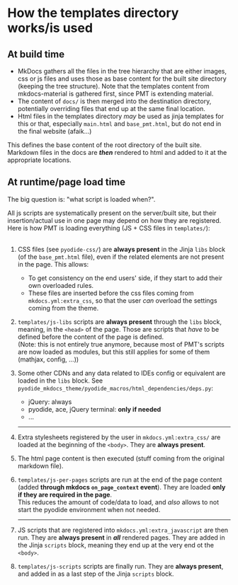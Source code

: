 # How the templates directory works/is used




## At build time

- MkDocs gathers all the files in the tree hierarchy that are either images, css or js files and uses those as base content for the built site directory (keeping the tree structure).
  Note that the templates content from mkdocs-material is gathered first, since PMT is extending material.
- The content of `docs/` is then merged into the destination directory, potentially overriding files that end up at the same final location.
- Html files in the templates directory _may_ be used as jinja templates for this or that, especially `main.html` and `base_pmt.html`, but do not end in the final website (afaik...)


This defines the base content of the root directory of the built site.
<br>Markdown files in the docs are ___then___ rendered to html and added to it at the appropriate locations.




## At runtime/page load time

The big question is: "what script is loaded when?".

All js scripts are systematically present on the server/built site, but their insertion/actual use in one page may depend on how they are registered.
<br>Here is how PMT is loading everything (JS + CSS files in `templates/`): <br><br>



1. CSS files (see `pyodide-css/`) are __always present__ in the Jinja `libs` block (of the `base_pmt.html` file), even if the related elements are not present in the page. This allows:

    - To get consistency on the end users' side, if they start to add their own overloaded rules.
    - These files are inserted before the css files coming from `mkdocs.yml:extra_css`, so that the user _can_ overload the settings coming from the theme.

1. `templates/js-libs` scripts are __always present__ through the `libs` block, meaning, in the `<head>` of the page. Those are scripts that _have_ to be defined before the content of the page is defined.
<br>(Note: this is not entirely true anymore, because most of PMT's scripts are now loaded as modules, but this still applies for some of them (mathjax, config, ...))

1. Some other CDNs and any data related to IDEs config or equivalent are loaded in the `libs` block. See `pyodide_mkdocs_theme/pyodide_macros/html_dependencies/deps.py`:
    * jQuery: always
    * pyodide, ace, jQuery terminal: __only if needed__
    * ...

    ---

1. Extra stylesheets registered by the user in `mkdocs.yml:extra_css/` are loaded at the beginning of the `<body>`. They are __always present__.


1. The html page content is then executed (stuff coming from the original markdown file).


1. `templates/js-per-pages` scripts are run at the end of the page content (added __through mkdocs `on_page_context` event__). They are loaded __only if they are required in the page__.
<br>This reduces the amount of code/data to load, and _also_ allows to not start the pyodide environment when not needed.

    ---

1. JS scripts that are registered into `mkdocs.yml:extra_javascript` are then run. They are __always present__ in ___all___ rendered pages. They are added in the Jinja `scripts` block, meaning they end up at the very end ot the `<body>`.


1. `templates/js-scripts` scripts are finally run. They are __always present__, and added in as a last step of the Jinja `scripts` block.
